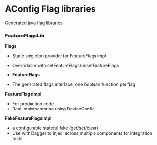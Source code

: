 # AConfig Flag libraries

Generated java flag libraries.

### FeatureFlagsLib

__Flags__
* Static singleton provider for FeatureFlags impl
* Overridable with setFeatureFlags/unsetFeatureFlags

* __FeatureFlags__
* The generated flags interface, one boolean function per flag

__FeatureFlagsImpl__
* For production code
* Real implementation using DeviceConfig

__FakeFeatureFlagsImpl__
* a configurable stateful fake (get/set/clear)
* Use with Dagger to inject across multiple components for integration tests
